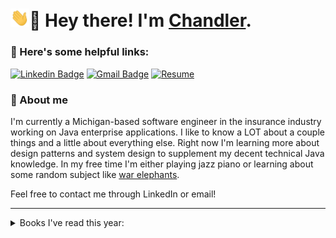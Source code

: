<h1> <img src="https://raw.githubusercontent.com/ABSphreak/ABSphreak/master/gifs/Hi.gif" width="30px">👱 Hey there! I'm <a href="https://chandlerklein.com" target="_blank">Chandler</a>.</h1>
</h1>

### 🔗 Here's some helpful links:
[![Linkedin Badge](https://img.shields.io/badge/-chandlerklein-blue?style=flat-square&logo=Linkedin&logoColor=white&link=https://www.linkedin.com/in/chandlerklein)](https://www.linkedin.com/in/chandlerklein) 
[![Gmail Badge](https://img.shields.io/badge/-kleinc16@gmail.com-c14438?style=flat-square&logo=Gmail&logoColor=white&link=mailto:kleinc16@gmail.com)](mailto:kleinc16@gmail.com)
[![Resume](https://img.shields.io/badge/-R%C3%A9sum%C3%A9-brightgreen)](https://github.com/C94/C94/blob/main/Chandler%20Klein%20Resume.pdf)


### 🤔 About me
I'm currently a Michigan-based software engineer in the insurance industry working on Java enterprise applications. I like to know a LOT about a couple things and a little about everything else. Right now I'm learning more about design patterns and system design to supplement my decent technical Java knowledge. In my free time I'm either playing jazz piano or learning about some random subject like [war elephants](https://en.wikipedia.org/wiki/War_elephant).

Feel free to contact me through LinkedIn or email!

<hr>
<details>
  <summary>Books I've read this year:</summary>
<br>
  <ul>
    <li><a href="https://www.amazon.com/Head-First-Design-Patterns-Object-Oriented/dp/149207800X/ref=pd_lpo_1?pd_rd_i=149207800X&psc=1">Head First Design Patterns</a></li>
    <li><a href="https://www.amazon.com/Psychology-Religion-West-Collected-Works/dp/0691097720/ref=sr_1_3?crid=3NXNCQJ0M1C32&keywords=psychology+and+religion%3A+east+and+west&qid=1643073365&s=books&sprefix=psychology+and+religion+east+and+west%2Cstripbooks%2C107&sr=1-3">Psychology and Religion: West and East</a></li>
    <li><a href="https://www.amazon.com/Three-Pillars-Zen-Teaching-Enlightenment/dp/0385260938/ref=sr_1_1?crid=2AKHGCRE3TQRL&keywords=three+pillars+of+zen&qid=1643073447&s=books&sprefix=three+pillars+of+z%2Cstripbooks%2C99&sr=1-1">The Three Pillars of Zen</a></li>
  </ul>
</details>
